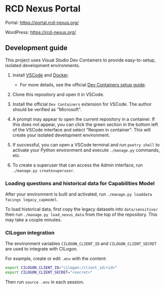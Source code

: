# RCD Nexus Portal

Portal: https://portal.rcd-nexus.org/

WordPress: https://rcd-nexus.org/ 

## Development guide

This project uses Visual Studio Dev Containers to provide easy-to-setup, isolated development environments.

1. Install [VSCode](https://code.visualstudio.com) and [Docker](https://docs.docker.com/engine/install/).
    - For more details, see the official [Dev Containers setup guide](https://code.visualstudio.com/docs/devcontainers/containers#_getting-started).

2. Clone this repository and open it in VSCode.

3. Install the official `Dev Containers` extension for VSCode. The author should be verified as "Microsoft".

4. A prompt may appear to open the current repository in a container. If this does not appear, you can click the green section in the bottom left of the VSCode interface and select "Reopen in container". This will create your isolated development environment.

5. If successful, you can open a VSCode terminal and run `poetry shell` to activate your Python environment and execute `./manage.py` commands, etc.

6. To create a superuser that can access the Admin interface, run `./manage.py createsuperuser`.

### Loading questions and historical data for Capabilities Model

After your environment is built and activated, run `./manage.py loaddata facings legacy_capmodel`. 

To load historical data, first copy the legacy datasets into `data/sensitive/` then run `./manage.py load_nexus_data` from the top of the repository. This may take a couple minutes.

### CILogon integration

The environment variables `CILOGON_CLIENT_ID` and `CILOGON_CLIENT_SECRET` are used to integrate with CILogon.

For example, create or edit `.env` with the content:

```bash
export CILOGON_CLIENT_ID="cilogon:/client_id/<id>"
export CILOGON_CLIENT_SECRET="<secret>"
```

Then run `source .env` in each session.